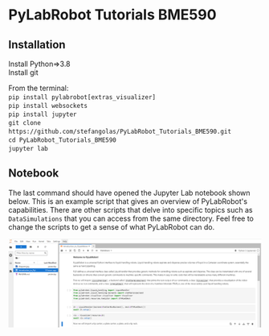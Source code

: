 # PyLabRobot Tutorials BME590

## Installation

Install Python=>3.8</br>
Install git</br>


From the terminal:</br>
`pip install pylabrobot[extras_visualizer]`</br>
`pip install websockets`</br>
`pip install jupyter`</br>
`git clone https://github.com/stefangolas/PyLabRobot_Tutorials_BME590.git`</br>
`cd PyLabRobot_Tutorials_BME590`</br>
`jupyter lab`</br>

## Notebook
 The last command should have opened the Jupyter Lab notebook shown below. This is an example script that gives an overview of PyLabRobot's capabilities.
 There are other scripts that delve into specific topics such as `DataSimulations` that you can access from the same directory. Feel free to change the scripts
 to get a sense of what PyLabRobot can do.

 ![image](screenshot.png)
